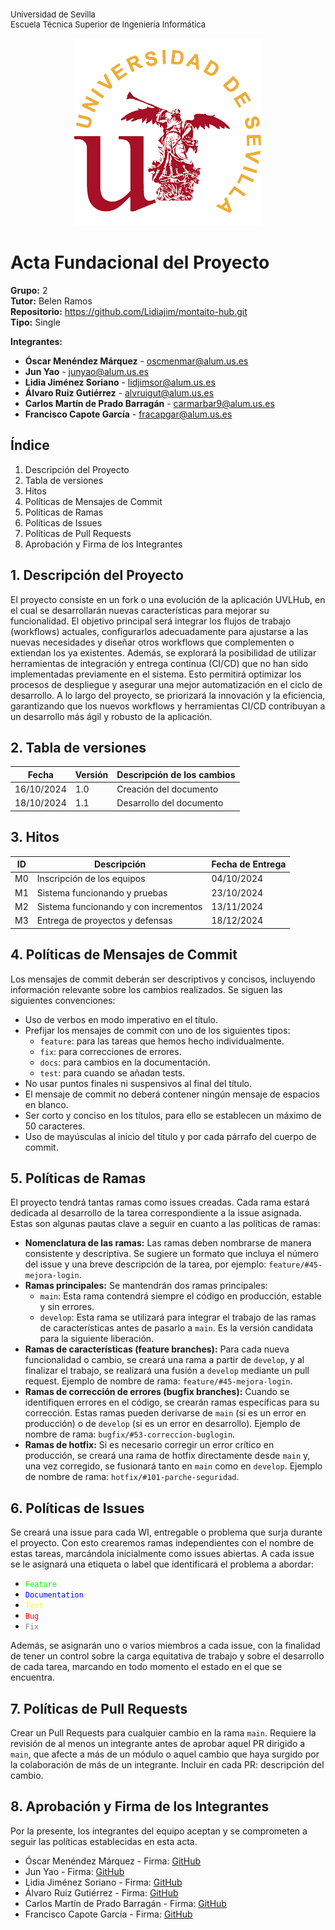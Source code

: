 <p align="left" style="font-size: small;">
    Universidad de Sevilla  
    <br>Escuela Técnica Superior de Ingeniería Informática
</p>

<p align="center">
    <img src="media/3490fac9907787381d76ea6e20c541f4.gif" alt="Imagen del proyecto">
</p>

# Acta Fundacional del Proyecto

**Grupo:** 2  
**Tutor:** Belen Ramos  
**Repositorio:** https://github.com/Lidiajim/montaito-hub.git  
**Tipo:** Single  

**Integrantes:**
- **Óscar Menéndez Márquez** - oscmenmar@alum.us.es
- **Jun Yao** - junyao@alum.us.es
- **Lidia Jiménez Soriano** - lidjimsor@alum.us.es
- **Álvaro Ruiz Gutiérrez** - alvruigut@alum.us.es
- **Carlos Martín de Prado Barragán** - carmarbar9@alum.us.es
- **Francisco Capote García** - fracapgar@alum.us.es

## Índice
1. Descripción del Proyecto
2. Tabla de versiones
3. Hitos
4. Políticas de Mensajes de Commit
5. Políticas de Ramas
6. Políticas de Issues
7. Políticas de Pull Requests
8. Aprobación y Firma de los Integrantes

## 1. Descripción del Proyecto
El proyecto consiste en un fork o una evolución de la aplicación UVLHub, en el cual se desarrollarán nuevas características para mejorar su funcionalidad. El objetivo principal será integrar los flujos de trabajo (workflows) actuales, configurarlos adecuadamente para ajustarse a las nuevas necesidades y diseñar otros workflows que complementen o extiendan los ya existentes. Además, se explorará la posibilidad de utilizar herramientas de integración y entrega continua (CI/CD) que no han sido implementadas previamente en el sistema. Esto permitirá optimizar los procesos de despliegue y asegurar una mejor automatización en el ciclo de desarrollo. A lo largo del proyecto, se priorizará la innovación y la eficiencia, garantizando que los nuevos workflows y herramientas CI/CD contribuyan a un desarrollo más ágil y robusto de la aplicación.

## 2. Tabla de versiones
| Fecha       | Versión | Descripción de los cambios |
|-------------|---------|----------------------------|
| 16/10/2024  | 1.0     | Creación del documento     |
| 18/10/2024  | 1.1     | Desarrollo del documento   |

## 3. Hitos
| ID | Descripción                      | Fecha de Entrega |
|----|----------------------------------|------------------|
| M0 | Inscripción de los equipos       | 04/10/2024       |
| M1 | Sistema funcionando y pruebas    | 23/10/2024       |
| M2 | Sistema funcionando y con incrementos | 13/11/2024 |
| M3 | Entrega de proyectos y defensas  | 18/12/2024       |

## 4. Políticas de Mensajes de Commit
Los mensajes de commit deberán ser descriptivos y concisos, incluyendo información relevante sobre los cambios realizados. Se siguen las siguientes convenciones:
- Uso de verbos en modo imperativo en el título.
- Prefijar los mensajes de commit con uno de los siguientes tipos:
  - `feature`: para las tareas que hemos hecho individualmente.
  - `fix`: para correcciones de errores.
  - `docs`: para cambios en la documentación.
  - `test`: para cuando se añadan tests.
- No usar puntos finales ni suspensivos al final del título.
- El mensaje de commit no deberá contener ningún mensaje de espacios en blanco.
- Ser corto y conciso en los títulos, para ello se establecen un máximo de 50 caracteres.
- Uso de mayúsculas al inicio del título y por cada párrafo del cuerpo de commit.

## 5. Políticas de Ramas
El proyecto tendrá tantas ramas como issues creadas. Cada rama estará dedicada al desarrollo de la tarea correspondiente a la issue asignada. Estas son algunas pautas clave a seguir en cuanto a las políticas de ramas:
- **Nomenclatura de las ramas:** Las ramas deben nombrarse de manera consistente y descriptiva. Se sugiere un formato que incluya el número del issue y una breve descripción de la tarea, por ejemplo: `feature/#45-mejora-login`.
- **Ramas principales:** Se mantendrán dos ramas principales:
  - `main`: Esta rama contendrá siempre el código en producción, estable y sin errores.
  - `develop`: Esta rama se utilizará para integrar el trabajo de las ramas de características antes de pasarlo a `main`. Es la versión candidata para la siguiente liberación.
- **Ramas de características (feature branches):** Para cada nueva funcionalidad o cambio, se creará una rama a partir de `develop`, y al finalizar el trabajo, se realizará una fusión a `develop` mediante un pull request. Ejemplo de nombre de rama: `feature/#45-mejora-login`.
- **Ramas de corrección de errores (bugfix branches):** Cuando se identifiquen errores en el código, se crearán ramas específicas para su corrección. Estas ramas pueden derivarse de `main` (si es un error en producción) o de `develop` (si es un error en desarrollo). Ejemplo de nombre de rama: `bugfix/#53-correccion-buglogin`.
- **Ramas de hotfix:** Si es necesario corregir un error crítico en producción, se creará una rama de hotfix directamente desde `main` y, una vez corregido, se fusionará tanto en `main` como en `develop`. Ejemplo de nombre de rama: `hotfix/#101-parche-seguridad`.

## 6. Políticas de Issues
Se creará una issue para cada WI, entregable o problema que surja durante el proyecto. Con esto crearemos ramas independientes con el nombre de estas tareas, marcándola inicialmente como issues abiertas. A cada issue se le asignará una etiqueta o label que identificará el problema a abordar:
- <span style="color: #00FF00;">`Feature`</span>
- <span style="color: #0000FF;">`Documentation`</span>
- <span style="color: #FFFF00;">`Test`</span>
- <span style="color: #FF0000;">`Bug`</span>
- <span style="color: #808080;">`Fix`</span>

Además, se asignarán uno o varios miembros a cada issue, con la finalidad de tener un control sobre la carga equitativa de trabajo y sobre el desarrollo de cada tarea, marcando en todo momento el estado en el que se encuentra.

## 7. Políticas de Pull Requests
Crear un Pull Requests para cualquier cambio en la rama `main`. Requiere la revisión de al menos un integrante antes de aprobar aquel PR dirigido a `main`, que afecte a más de un módulo o aquel cambio que haya surgido por la colaboración de más de un integrante. Incluir en cada PR: descripción del cambio.

## 8. Aprobación y Firma de los Integrantes
Por la presente, los integrantes del equipo aceptan y se comprometen a seguir las políticas establecidas en esta acta.
- Óscar Menéndez Márquez - Firma:
[GitHub](https://github.com/oscarmenendezz)
- Jun Yao - Firma:
[GitHub](https://github.com/yaojunspain)
- Lidia Jiménez Soriano - Firma:
[GitHub](https://github.com/Lidiajim)
- Álvaro Ruiz Gutiérrez - Firma:
[GitHub](https://github.com/alvruigut)
- Carlos Martín de Prado Barragán - Firma:
[GitHub](https://github.com/carmarbar9)
- Francisco Capote García - Firma:
[GitHub](https://github.com/franciiscocg)